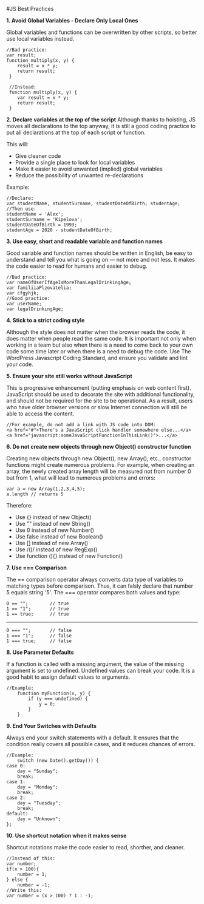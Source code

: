 #JS Best Practices

**1. Avoid Global Variables - Declare Only Local Ones**

Global variables and functions can be overwritten by other scripts, so better use local variables instead. 

    //Bad practice:
    var result;
    function multiply(x, y) {    
        result = x * y;
        return result;
     }
     
     //Instead:
     function multiply(x, y) {
        var result = x * y;
        return result;
     }
    

**2. Declare variables at the top of the script**
Although thanks to hoisting, JS moves all declarations to the top anyway, it is still a good coding practice to put all declarations at the top of each script or function. 

This will:

* Give cleaner code
* Provide a single place to look for local variables
* Make it easier to avoid unwanted (implied) global variables
* Reduce the possibility of unwanted re-declarations

Example:

    //Declare:
    var studentName, studentSurname, studentDateOfBirth; studentAge;
    //Then use:
    studentName = 'Alex';
    studentSurname = 'Kipelova';
    studentDateOfBirth = 1993;
    studentAge = 2020 - studentDateOfBirth;

**3. Use easy, short and readable variable and function names**

Good variable and function names should be written in English, be easy to understand and tell you what is going on — not more and not less. It makes the code easier to read for humans and easier to debug.

    //Bad practice:
    var nameOfUserIfAgeIsMoreThanLegalDrinkingAge;
    var familiiaPlzovatelia;
    var cfgyhjk;
    //Good practice:
    var userName;
    var legalDrinkingAge;

**4. Stick to a strict coding style**

Although the style does not matter when the browser reads the code, it does matter when people read the same code. It is important not only when working in a team but also when there is a need to come back to your own code some time later or when there is a need to debug the code. Use The WordPress Javascript Coding Standard, and ensure you validate and lint your code.

**5. Ensure your site still works without JavaScript**

This is progressive enhancement (putting emphasis on web content first). JavaScript should be used to decorate the site with additional functionality, and should not be required for the site to be operational. As a result, users who have older browser versions or slow Internet connection will still be able to access the content. 

    //For example, do not add a link with JS code into DOM:
    <a href="#">There's a JavaScript click handler somewhere else...</a>
    <a href="javascript:someJavaScriptFunctionInThisLink()">...</a>

**6. Do not create new objects through new Object() constructor function**

Creating new objects through new Object(), new Array(), etc., constructor functions might create numerous problems. For example, when creating an array, the newly created array length will be measured not from number 0 but from 1, what will lead to numerous problems and errors:

    var a = new Array(1,2,3,4,5);
    a.length // returns 5
    
Therefore:

+ Use {} instead of new Object()
+ Use "" instead of new String()
+ Use 0 instead of new Number()
+ Use false instead of new Boolean()
+ Use [] instead of new Array()
+ Use /()/ instead of new RegExp()
+ Use function (){} instead of new Function()

**7. Use === Comparison**

The == comparison operator always converts data type of variables to matching types before comparison. Thus, it can falsly declare that number 5 equals string '5'. The === operator compares both values and type:

    0 == "";        // true
    1 == "1";       // true
    1 == true;      // true
    
****************************************************************************************************************************************

    0 === "";       // false
    1 === "1";      // false
    1 === true;     // false

**8. Use Parameter Defaults**

If a function is called with a missing argument, the value of the missing argument is set to undefined. Undefined values can break your code. It is a good habit to assign default values to arguments.

    //Example:
        function myFunction(x, y) {
            if (y === undefined) {
                y = 0;
            }
        }

**9. End Your Switches with Defaults**

Always end your switch statements with a default. It ensures that the condition really covers all possible cases, and it reduces chances of errors.

    //Example:
        switch (new Date().getDay()) {
    case 0:
        day = "Sunday";
        break;
    case 1:
        day = "Monday";
        break;
    case 2:
        day = "Tuesday";
        break;
    default:
        day = "Unknown";
    };
    
**10. Use shortcut notation when it makes sense**

Shortcut notations make the code easier to read, shorther, and cleaner.

    //Instead of this:
    var number;
    if(x > 100){
        number = 1;
    } else {
        number = -1;
    //Write this:
    var number = (x > 100) ? 1 : -1;

    
